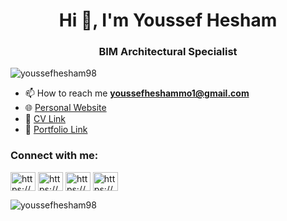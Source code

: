 <h1 align="center">Hi 👋, I'm Youssef Hesham</h1>
<h3 align="center">BIM Architectural Specialist</h3>

<p align="left"> <img src="https://komarev.com/ghpvc/?username=youssefhesham98&label=Profile%20views&color=0e75b6&style=flat" alt="youssefhesham98" /> </p>

- 📫 How to reach me **youssefheshammo1@gmail.com**
- 🌐 [Personal Website](https://youssef-hesham.vercel.app/)
- 📄 [CV Link](https://drive.google.com/file/d/1I2GMaAxJVLaV-2DYKzXykVDIATlSDas6/view)
- 📄 [Portfolio Link](https://drive.google.com/file/d/19lLO4_T8SXxpjn7WA6bnLesVdfqdprnK/view?usp=drive_link)

<h3 align="left">Connect with me:</h3>
<p align="left">
<a href="https://www.linkedin.com/in/youssef-hesham/" target="blank"><img align="center" src="https://raw.githubusercontent.com/rahuldkjain/github-profile-readme-generator/master/src/images/icons/Social/linked-in-alt.svg" alt="https://www.linkedin.com/in/youssef-hesham/" height="30" width="40" /></a>
<a href="https://www.instagram.com/joee_hesham/" target="blank"><img align="center" src="https://raw.githubusercontent.com/rahuldkjain/github-profile-readme-generator/master/src/images/icons/Social/instagram.svg" alt="https://www.instagram.com/joee_hesham/" height="30" width="40" /></a>
<a href="https://www.behance.net/youssef98" target="blank"><img align="center" src="https://raw.githubusercontent.com/rahuldkjain/github-profile-readme-generator/master/src/images/icons/Social/behance.svg" alt="https://www.behance.net/youssef98" height="30" width="40" /></a>
<a href="https://www.youtube.com/@youssefheshammo" target="blank"><img align="center" src="https://raw.githubusercontent.com/rahuldkjain/github-profile-readme-generator/master/src/images/icons/Social/youtube.svg" alt="https://www.youtube.com/@youssefheshammo" height="30" width="40" /></a>
</p>

<p><img align="center" src="https://github-readme-streak-stats.herokuapp.com/?user=youssefhesham98&" alt="youssefhesham98" /></p>

